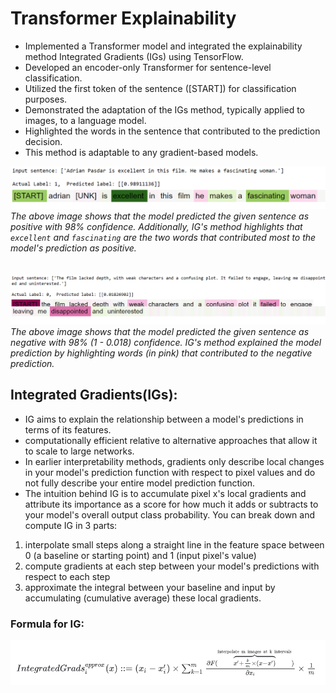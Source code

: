 # Transformer Explainability

- Implemented a Transformer model and integrated the explainability method Integrated Gradients (IGs) using TensorFlow.
- Developed an encoder-only Transformer for sentence-level classification.
- Utilized the first token of the sentence (\[START\]) for classification purposes.
- Demonstrated the adaptation of the IGs method, typically applied to images, to a language model.
- Highlighted the words in the sentence that contributed to the prediction decision.
- This method is adaptable to any gradient-based models.

  
![positive_explanation](images/positive_explanation.png)
<i>The above image shows that the model predicted the given sentence as positive with 98% confidence. Additionally, IG's method highlights that `excellent` and `fascinating` are the two words that contributed most to the model's prediction as positive.</i>
<br><br><br>
![negative_explanation](images/negative_explanation.png)
<i>The above image shows that the model predicted the given sentence as negative with 98% (1 - 0.018) confidence. IG's method explained the model prediction by highlighting words (in pink) that contributed to the negative prediction.</i>

## Integrated Gradients(IGs): 
- IG aims to explain the relationship between a model's predictions in terms of its features.
- computationally efficient relative to alternative approaches that allow it to scale to large networks.
- In earlier interpretability methods, gradients only describe local changes in your model's prediction function with respect to pixel values and do not fully describe your entire model prediction function.
- The intuition behind IG is to accumulate pixel x's local gradients and attribute its importance as a score for how much it adds or subtracts to your model's overall output class probability. You can break down and compute IG in 3 parts:

1. interpolate small steps along a straight line in the feature space between 0 (a baseline or starting point) and 1 (input pixel's value)
2. compute gradients at each step between your model's predictions with respect to each step
3. approximate the integral between your baseline and input by accumulating (cumulative average) these local gradients.

### Formula for IG:
![ig_formula](images/ig_formula.png)




